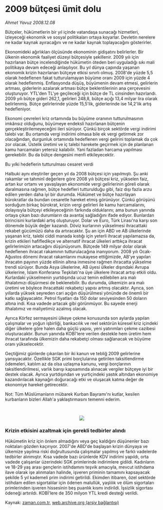 # 2009 bütçesi ümit dolu

*Ahmet Yavuz 2008.12.08*

<tr><td class="metin" colspan="2" style="padding-top: 20px; padding-left: 5px; padding-right: 10px;">Bütçeler, hükümetlerin bir yıl içinde vatandaşa sunacağı hizmetleri, izleyeceği ekonomik ve sosyal politikaları ortaya koyarlar. Devletin nerelere ne kadar kaynak ayıracağını ve ne kadar kaynak toplayacağını gösterirler.</td></tr><tr><td class="metin" colspan="2" style="padding-top: 20px; padding-left: 5px; padding-right: 10px;"><p> Ekonomideki ağırlıkları ölçüsünde ekonominin gidişatını belirlerler. Bir ülkenin ekonomik faaliyet düzeyi bütçesiyle şekillenir. 2009 yılı için hazırlanan bütçe incelendiğinde hükümetin öteden beri uyguladığı sıkı mali politikaya devam edeceği anlaşılıyor. Bu yıl dünya çapında yaşanan ekonomik krizin hazırlanan bütçeye etkisi sınırlı olmuş. 2008'de yüzde 5,5 olarak hedeflenen fakat tutturulamayan büyüme oranı 2009 için yüzde 4 olarak hedeflenmiş. Enflasyonda düşüş, büyümenin devam etmesi, gelirlerin artması, giderlerin azalarak artması bütçe beklentilerinin ana çerçevesini oluşturuyor. YTL'den TL'ye geçileceği için bütçe de TL cinsinden hazırlandı. 2009 yılı bütçe gideri 262,1, gelirleri 248,8, bütçe açığı 13,4 milyar lira olarak belirlenmiş. Bütçe gelirlerinde yüzde 15,5'lik, giderlerinde ise 14,2'lik artış hedefleniyor. 
<p> Ekonomi çevreleri kriz ortamında bu büyüme oranının tutturulmasının imkânsız olduğunu, büyümeye endeksli hazırlanan bütçenin gerçekleştirilemeyeceğini ileri sürüyor. Çünkü birçok sektörde vergi indirimi talebi var. Bu ortamda vergi indirimi olmasa bile ek vergi getirmek zor olacağından, durgunluk ortamında hedeflenen vergi gelirini toplamak da çok zor olacak. Üstelik üretimi ve iç talebi harekete geçirmek için de planlanan kamu harcamaları yetersiz kalabilir. Yani fazladan harcama yapılması gerekebilir. Bu da bütçe dengesini menfi etkileyecektir. 
<p>Bu yılki hedeflerin tutturulması cesaret verdi
<p>Halbuki aynı eleştiriler geçen yıl da 2008 bütçesi için yapılmıştı. Şu anki rakamlar ve tahminî değerlere göre 2008 yılı bütçesi kriz, yükselen faiz, artan kur ortamı ve yavaşlayan ekonomide vergi gelirlerinin göreli olarak daralmasına rağmen, bütçe hedefleri tutturulduğu gibi, faiz dışı fazla arzu edilen yerden daha iyi bir durumda. Hükümet ve bütçe hazırlayan bürokratlar da bundan cesaretle hareket etmiş görünüyor. Çünkü görüşünü sorduğum birkaç bürokrat, krizin vergi gelirleri ile kamu harcamalarını, dolayısıyla bütçeyi etkileyeceğinin farkında olduklarını; ama bunun yanında ortaya çıkan bazı durumların da avantaj sağladığını ifade ediyor. Bunlardan birincisini kurlardaki artış oluşturuyor. Dolar ve Euro, Türk Lirası'na karşı son dönemde büyük değer kazandı. Döviz kurlarının yükselmesi ihracattaki rekabet gücümüzü daha da artıracaktır. Şu an için ABD ve AB ülkelerinde yaşanan kriz, talebi ciddi manada kıstığı için yeterli ihracat yapılamazsa da, krizin etkileri hafifledikçe ve alternatif ihracat ülkeleri arttıkça ihracat gelirlerimizin artacağını düşünüyorum. Bütçede 149 milyar dolar olarak hedeflenen ihracat rakamının tutturulacağına inanıyorum. 2008 yılı Ocak-Ağustos dönemi ihracat rakamlarını mukayese ettiğimizde, AB'ye yapılan ihracatın payının yüzde ellinin altına inmesine rağmen ihracatta yükselme trendi sürüyor. Bunda Asya ülkelerine, AB üyesi ülkeler dışındaki Avrupa ülkelerine, İslam Konferansı Teşkilatı'na üye ülkelere ihracat artışı etkili oldu. Kurlardaki yükselmenin yurtdışında ucuz temin edilebilen ara malı ithalatımızı düşürmesi de beklenebilir. Bu durumda, ülkemizin ara malı üretimi ve böylece ihracattaki rekabetçi yapısı artmış olacaktır. Ayrıca, son yıllarda yüksek seyreden cari açığın düşürülmesi yönünde de önemli bir katkı sağlayacaktır. Petrol fiyatları da 150 dolar seviyesinden 50 doların altına indi. Kısa vadede artacak gibi görünmüyor. Bu sayede enerji ithalatımız ve maliyetimiz azalmış olacak. 
<p> Ayrıca Körfez sermayesini ülkeye çekme konusunda son aylarda yapılan çalışmalar ve yoğun işbirliği, bankacılık ve reel sektörün küresel kriz içindeki diğer ülkelere göre halen daha güçlü yapısı, yeni yatırımları çekme cazibesi oluşturacaktır. Bunun yanında KOBİ'lere verilen destekle hem üretim hem ihracat tarafında ülkemizin daha rekabetçi olması sağlanacak ve büyüme oranı yükselecektir. 
<p> Geçtiğimiz günlerde çıkarılan bir iki kanun ve tebliğ 2009 gelirlerine yansıyacaktır. Özellikle SGK primi borçlularına getirilen taksitlendirme ödemeleri, katılım az da olsa uzlaşma kanunu, vergi borçlarının taksitlendirilmesi, varlık barışı kapsamında alınacak vergiler bütçeye iyi bir destek olacak. Ayrıca yurtdışından ve yurtiçindeki yastık altından ekonomiye kazandırılacak kaynağın doğuracağı etki ve oluşacak katma değer de ekonomiye hareket getirecektir. 
<p>Not: Tüm Müslümanların mübarek Kurban Bayramı'nı kutlar, kesilen kurbanların bizleri Allah'a yaklaştırmasını temenni ederim.
<p><br/>
<p><p align="center"><img border="0" src="http://web.archive.org/web/20090204185507im_/http://medya.zaman.com.tr/2008/12/08/para.jpg"/>
<p><h3>Krizin etkisini azaltmak için gerekli tedbirler alındı</h3>
<p>Hükümetin kriz için önlem almadığını veya geç kaldığını düşünenler bazı noktaları gözden kaçırıyor. 2007'de ABD'de başlayan krizin dünyaya ve ülkemize yayılma riski doğrultusunda çalışmalar yapılmış ve farklı vadelerde tedbirler alınmıştır. Kısa vadede bazı ürünlerde KDV indirimi yapıldı, orta vadede çalışanlar üzerindeki SGK primlerinde indirimlere gidildi. Kadınların ve 18-29 yaş arası gençlerin istihdamını teşvik amacıyla, mevcut istihdama ilave olarak işe alınmaları halinde, işveren priminin tamamını kapsayacak şekilde 5 yıl kademeli prim indirimi getirildi. Ekimden itibaren, özel sektörde istihdam edilen sigortalılar için ödenen malullük, yaşlılık ve ölüm sigortaları primlerinden işveren hissesinin beş puanlık kısmı indirildi. İşsizlik sigortası ödeneği artırıldı. KOBİ'lere de 350 milyon YTL kredi desteği verildi.<br/></p></p></p></p></p></p></p></p></p></p></p></p></td></tr>

Kaynak: [zaman.com.tr](http://zaman.com.tr/yazar.do?yazino=768432), [web.archive.org (arşiv bağlantısı)](http://web.archive.org/web/20090204185507/http://zaman.com.tr:80/yazar.do?yazino=768432)
